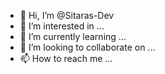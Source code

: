 - 👋 Hi, I’m @Sitaras-Dev
- 👀 I’m interested in ...
- 🌱 I’m currently learning ...
- 💞️ I’m looking to collaborate on ...
- 📫 How to reach me ...

<!---
Sitaras-Dev/Sitaras-Dev is a ✨ special ✨ repository because its `README.md` (this file) appears on your GitHub profile.
You can click the Preview link to take a look at your changes.
--->
